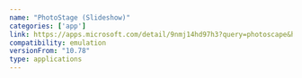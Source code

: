 ```yaml
---
name: "PhotoStage (Slideshow)"
categories: ['app']
link: https://apps.microsoft.com/detail/9nmj14hd97h3?query=photoscape&hl=en-us&gl=US
compatibility: emulation
versionFrom: "10.78"
type: applications
---
```


